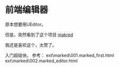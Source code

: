 # 前端编辑器

原本想要用UEditor。

但是，突然看到了这个项目
[makred](https://github.com/markedjs/marked)

我还是喜欢这个，太赞了。

入门超级快。
参考：
ext\marked\001.marked_first.html
ext\marked\002.marked_editor.html